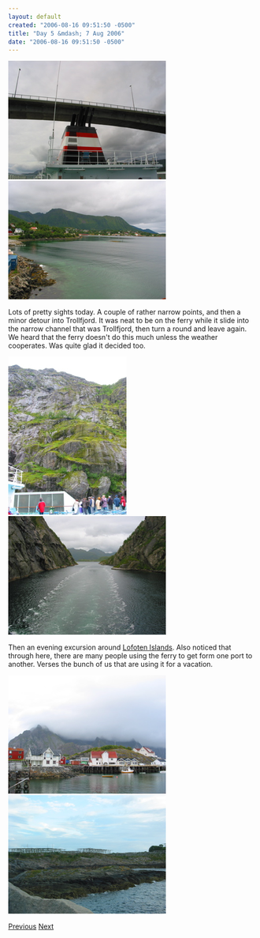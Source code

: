 ```yaml
---
layout: default
created: "2006-08-16 09:51:50 -0500"
title: "Day 5 &mdash; 7 Aug 2006"
date: "2006-08-16 09:51:50 -0500"
---
```



<img src="images/IMG_1358.jpg" />
<img src="images/IMG_1372.jpg" />

Lots of pretty sights today.  A couple of rather narrow points, and then a minor detour into Trollfjord.  It was neat to be on the ferry while it slide into the narrow channel that was Trollfjord, then turn a round and leave again.  We heard that the ferry doesn't do this much unless the weather cooperates.  Was quite glad it decided too.

<img src="images/IMG_1386.jpg" />
<img src="images/IMG_1387.jpg" />

Then an evening excursion around [Lofoten Islands](http://www.lofoten.com).  Also noticed that through here, there are many people using the ferry to get form one port to another.  Verses the bunch of us that are using it for a vacation.

<img src="images/IMG_1393.jpg" />
<img src="images/IMG_1395.jpg" />

[Previous](day4.html)
[Next](day6.html)



